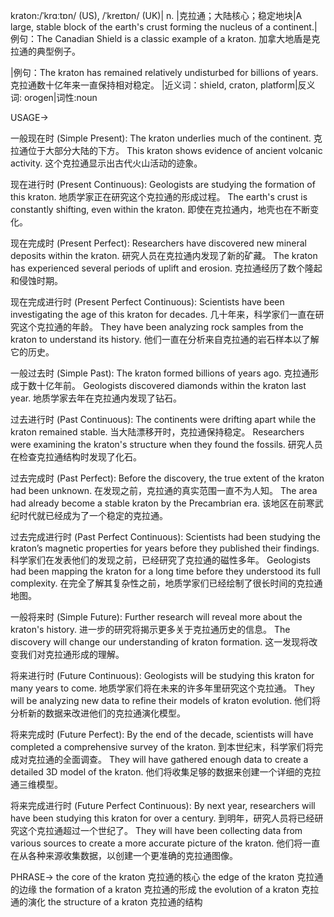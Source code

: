 kraton:/ˈkrɑːtɒn/ (US), /ˈkreɪtɒn/ (UK)| n. |克拉通；大陆核心；稳定地块|A large, stable block of the earth's crust forming the nucleus of a continent.|例句：The Canadian Shield is a classic example of a kraton. 加拿大地盾是克拉通的典型例子。

|例句：The kraton has remained relatively undisturbed for billions of years.  克拉通数十亿年来一直保持相对稳定。
|近义词：shield, craton, platform|反义词: orogen|词性:noun


USAGE->

一般现在时 (Simple Present):
The kraton underlies much of the continent. 克拉通位于大部分大陆的下方。
This kraton shows evidence of ancient volcanic activity. 这个克拉通显示出古代火山活动的迹象。

现在进行时 (Present Continuous):
Geologists are studying the formation of this kraton. 地质学家正在研究这个克拉通的形成过程。
The earth's crust is constantly shifting, even within the kraton.  即使在克拉通内，地壳也在不断变化。

现在完成时 (Present Perfect):
Researchers have discovered new mineral deposits within the kraton. 研究人员在克拉通内发现了新的矿藏。
The kraton has experienced several periods of uplift and erosion. 克拉通经历了数个隆起和侵蚀时期。

现在完成进行时 (Present Perfect Continuous):
Scientists have been investigating the age of this kraton for decades. 几十年来，科学家们一直在研究这个克拉通的年龄。
They have been analyzing rock samples from the kraton to understand its history. 他们一直在分析来自克拉通的岩石样本以了解它的历史。


一般过去时 (Simple Past):
The kraton formed billions of years ago. 克拉通形成于数十亿年前。
Geologists discovered diamonds within the kraton last year. 地质学家去年在克拉通内发现了钻石。

过去进行时 (Past Continuous):
The continents were drifting apart while the kraton remained stable.  当大陆漂移开时，克拉通保持稳定。
Researchers were examining the kraton's structure when they found the fossils. 研究人员在检查克拉通结构时发现了化石。

过去完成时 (Past Perfect):
Before the discovery, the true extent of the kraton had been unknown. 在发现之前，克拉通的真实范围一直不为人知。
The area had already become a stable kraton by the Precambrian era.  该地区在前寒武纪时代就已经成为了一个稳定的克拉通。

过去完成进行时 (Past Perfect Continuous):
Scientists had been studying the kraton’s magnetic properties for years before they published their findings. 科学家们在发表他们的发现之前，已经研究了克拉通的磁性多年。
Geologists had been mapping the kraton for a long time before they understood its full complexity. 在完全了解其复杂性之前，地质学家们已经绘制了很长时间的克拉通地图。

一般将来时 (Simple Future):
Further research will reveal more about the kraton's history.  进一步的研究将揭示更多关于克拉通历史的信息。
The discovery will change our understanding of kraton formation. 这一发现将改变我们对克拉通形成的理解。

将来进行时 (Future Continuous):
Geologists will be studying this kraton for many years to come. 地质学家们将在未来的许多年里研究这个克拉通。
They will be analyzing new data to refine their models of kraton evolution. 他们将分析新的数据来改进他们的克拉通演化模型。

将来完成时 (Future Perfect):
By the end of the decade, scientists will have completed a comprehensive survey of the kraton. 到本世纪末，科学家们将完成对克拉通的全面调查。
They will have gathered enough data to create a detailed 3D model of the kraton. 他们将收集足够的数据来创建一个详细的克拉通三维模型。

将来完成进行时 (Future Perfect Continuous):
By next year, researchers will have been studying this kraton for over a century. 到明年，研究人员将已经研究这个克拉通超过一个世纪了。
They will have been collecting data from various sources to create a more accurate picture of the kraton. 他们将一直在从各种来源收集数据，以创建一个更准确的克拉通图像。


PHRASE->
the core of the kraton 克拉通的核心
the edge of the kraton 克拉通的边缘
the formation of a kraton 克拉通的形成
the evolution of a kraton 克拉通的演化
the structure of a kraton 克拉通的结构
